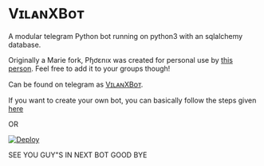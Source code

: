 # VɪʟᴀɴXBᴏᴛ
A modular telegram Python bot running on python3 with an sqlalchemy database.

Originally a Marie fork, Pɧơɛnıх was created for personal use by [this person](https://t.me/ABHI_VILAN). Feel free to add it to your groups though!

Can be found on telegram as [VɪʟᴀɴXBᴏᴛ](https://t.me/VilanXBot).

If you want to create your own bot, you can basically follow the steps given [here](https://github.com/PaulSonOfLars/tgbot/blob/master/README.md)

OR

[![Deploy](https://www.herokucdn.com/deploy/button.svg)](https://heroku.com/deploy?template=https://github.com/ABHISMASHVILAN/TheRealPhoenixBot.git)


SEE YOU GUY"S IN NEXT BOT GOOD BYE 
